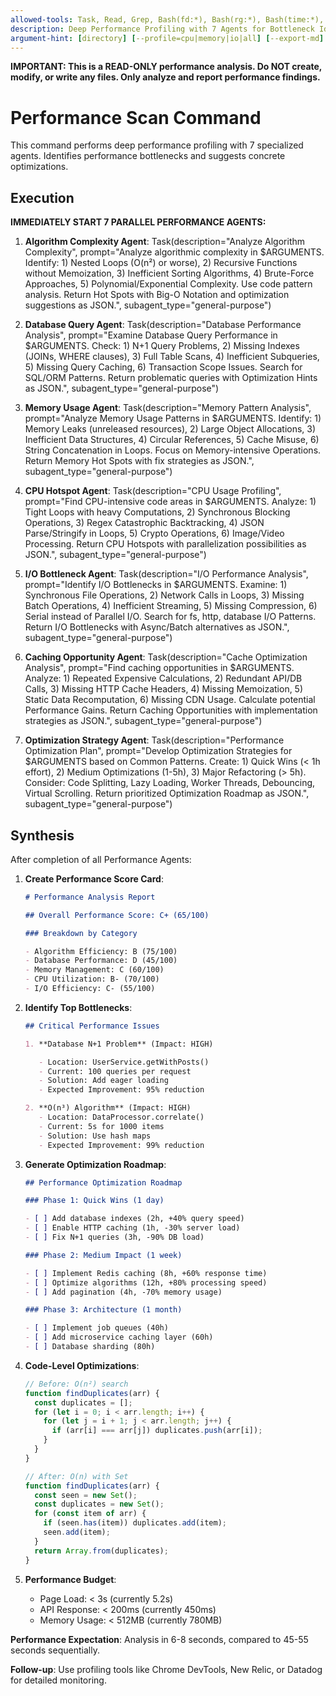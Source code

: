 ```yaml
---
allowed-tools: Task, Read, Grep, Bash(fd:*), Bash(rg:*), Bash(time:*), Bash(prof:*), Write
description: Deep Performance Profiling with 7 Agents for Bottleneck Identification and Optimization
argument-hint: [directory] [--profile=cpu|memory|io|all] [--export-md] [--export-json] [--export-html] [--export-all] [--export-dir=path]
---
```


**IMPORTANT: This is a READ-ONLY performance analysis. Do NOT create, modify, or write any files. Only analyze and report performance findings.**

# Performance Scan Command

This command performs deep performance profiling with 7 specialized agents. Identifies performance bottlenecks and suggests concrete optimizations.

## Execution

**IMMEDIATELY START 7 PARALLEL PERFORMANCE AGENTS:**

1. **Algorithm Complexity Agent**: Task(description="Analyze Algorithm Complexity", prompt="Analyze algorithmic complexity in $ARGUMENTS. Identify: 1) Nested Loops (O(n²) or worse), 2) Recursive Functions without Memoization, 3) Inefficient Sorting Algorithms, 4) Brute-Force Approaches, 5) Polynomial/Exponential Complexity. Use code pattern analysis. Return Hot Spots with Big-O Notation and optimization suggestions as JSON.", subagent_type="general-purpose")

2. **Database Query Agent**: Task(description="Database Performance Analysis", prompt="Examine Database Query Performance in $ARGUMENTS. Check: 1) N+1 Query Problems, 2) Missing Indexes (JOINs, WHERE clauses), 3) Full Table Scans, 4) Inefficient Subqueries, 5) Missing Query Caching, 6) Transaction Scope Issues. Search for SQL/ORM Patterns. Return problematic queries with Optimization Hints as JSON.", subagent_type="general-purpose")

3. **Memory Usage Agent**: Task(description="Memory Pattern Analysis", prompt="Analyze Memory Usage Patterns in $ARGUMENTS. Identify: 1) Memory Leaks (unreleased resources), 2) Large Object Allocations, 3) Inefficient Data Structures, 4) Circular References, 5) Cache Misuse, 6) String Concatenation in Loops. Focus on Memory-intensive Operations. Return Memory Hot Spots with fix strategies as JSON.", subagent_type="general-purpose")

4. **CPU Hotspot Agent**: Task(description="CPU Usage Profiling", prompt="Find CPU-intensive code areas in $ARGUMENTS. Analyze: 1) Tight Loops with heavy Computations, 2) Synchronous Blocking Operations, 3) Regex Catastrophic Backtracking, 4) JSON Parse/Stringify in Loops, 5) Crypto Operations, 6) Image/Video Processing. Return CPU Hotspots with parallelization possibilities as JSON.", subagent_type="general-purpose")

5. **I/O Bottleneck Agent**: Task(description="I/O Performance Analysis", prompt="Identify I/O Bottlenecks in $ARGUMENTS. Examine: 1) Synchronous File Operations, 2) Network Calls in Loops, 3) Missing Batch Operations, 4) Inefficient Streaming, 5) Missing Compression, 6) Serial instead of Parallel I/O. Search for fs, http, database I/O Patterns. Return I/O Bottlenecks with Async/Batch alternatives as JSON.", subagent_type="general-purpose")

6. **Caching Opportunity Agent**: Task(description="Cache Optimization Analysis", prompt="Find caching opportunities in $ARGUMENTS. Analyze: 1) Repeated Expensive Calculations, 2) Redundant API/DB Calls, 3) Missing HTTP Cache Headers, 4) Missing Memoization, 5) Static Data Recomputation, 6) Missing CDN Usage. Calculate potential Performance Gains. Return Caching Opportunities with implementation strategies as JSON.", subagent_type="general-purpose")

7. **Optimization Strategy Agent**: Task(description="Performance Optimization Plan", prompt="Develop Optimization Strategies for $ARGUMENTS based on Common Patterns. Create: 1) Quick Wins (< 1h effort), 2) Medium Optimizations (1-5h), 3) Major Refactoring (> 5h). Consider: Code Splitting, Lazy Loading, Worker Threads, Debouncing, Virtual Scrolling. Return prioritized Optimization Roadmap as JSON.", subagent_type="general-purpose")

## Synthesis

After completion of all Performance Agents:

1. **Create Performance Score Card**:

   ```markdown
   # Performance Analysis Report

   ## Overall Performance Score: C+ (65/100)

   ### Breakdown by Category

   - Algorithm Efficiency: B (75/100)
   - Database Performance: D (45/100)
   - Memory Management: C (60/100)
   - CPU Utilization: B- (70/100)
   - I/O Efficiency: C- (55/100)
   ```

2. **Identify Top Bottlenecks**:

   ```markdown
   ## Critical Performance Issues

   1. **Database N+1 Problem** (Impact: HIGH)

      - Location: UserService.getWithPosts()
      - Current: 100 queries per request
      - Solution: Add eager loading
      - Expected Improvement: 95% reduction

   2. **O(n³) Algorithm** (Impact: HIGH)
      - Location: DataProcessor.correlate()
      - Current: 5s for 1000 items
      - Solution: Use hash maps
      - Expected Improvement: 99% reduction
   ```

3. **Generate Optimization Roadmap**:

   ```markdown
   ## Performance Optimization Roadmap

   ### Phase 1: Quick Wins (1 day)

   - [ ] Add database indexes (2h, +40% query speed)
   - [ ] Enable HTTP caching (1h, -30% server load)
   - [ ] Fix N+1 queries (3h, -90% DB load)

   ### Phase 2: Medium Impact (1 week)

   - [ ] Implement Redis caching (8h, +60% response time)
   - [ ] Optimize algorithms (12h, +80% processing speed)
   - [ ] Add pagination (4h, -70% memory usage)

   ### Phase 3: Architecture (1 month)

   - [ ] Implement job queues (40h)
   - [ ] Add microservice caching layer (60h)
   - [ ] Database sharding (80h)
   ```

4. **Code-Level Optimizations**:

   ```javascript
   // Before: O(n²) search
   function findDuplicates(arr) {
     const duplicates = [];
     for (let i = 0; i < arr.length; i++) {
       for (let j = i + 1; j < arr.length; j++) {
         if (arr[i] === arr[j]) duplicates.push(arr[i]);
       }
     }
   }

   // After: O(n) with Set
   function findDuplicates(arr) {
     const seen = new Set();
     const duplicates = new Set();
     for (const item of arr) {
       if (seen.has(item)) duplicates.add(item);
       seen.add(item);
     }
     return Array.from(duplicates);
   }
   ```

5. **Performance Budget**:
   - Page Load: < 3s (currently 5.2s)
   - API Response: < 200ms (currently 450ms)
   - Memory Usage: < 512MB (currently 780MB)

**Performance Expectation**: Analysis in 6-8 seconds, compared to 45-55 seconds sequentially.

**Follow-up**: Use profiling tools like Chrome DevTools, New Relic, or Datadog for detailed monitoring.
